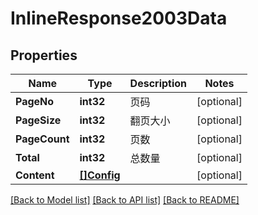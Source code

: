 # InlineResponse2003Data

## Properties

Name | Type | Description | Notes
------------ | ------------- | ------------- | -------------
**PageNo** | **int32** | 页码 | [optional] 
**PageSize** | **int32** | 翻页大小 | [optional] 
**PageCount** | **int32** | 页数 | [optional] 
**Total** | **int32** | 总数量 | [optional] 
**Content** | [**[]Config**](Config.md) |  | [optional] 

[[Back to Model list]](../README.md#documentation-for-models) [[Back to API list]](../README.md#documentation-for-api-endpoints) [[Back to README]](../README.md)


